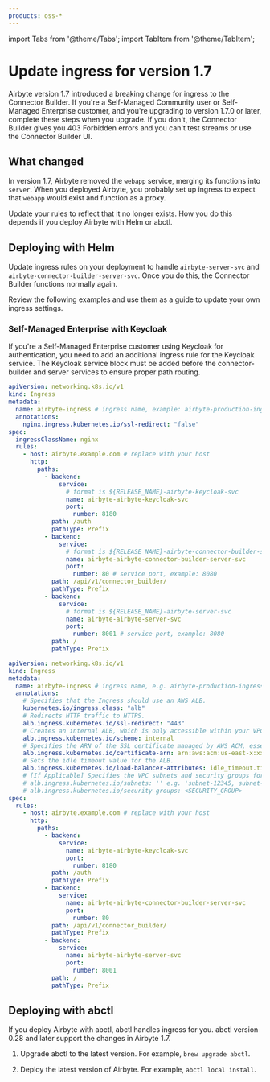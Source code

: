 ```yaml
---
products: oss-*
---
```


import Tabs from '@theme/Tabs';
import TabItem from '@theme/TabItem';

# Update ingress for version 1.7

Airbyte version 1.7 introduced a breaking change for ingress to the Connector Builder. If you're a Self-Managed Community user or Self-Managed Enterprise customer, and you're upgrading to version 1.7.0 or later, complete these steps when you upgrade. If you don't, the Connector Builder gives you 403 Forbidden errors and you can't test streams or use the Connector Builder UI.

## What changed

In version 1.7, Airbyte removed the `webapp` service, merging its functions into `server`. When you deployed Airbyte, you probably set up ingress to expect that `webapp` would exist and function as a proxy.

Update your rules to reflect that it no longer exists. How you do this depends if you deploy Airbyte with Helm or abctl.

## Deploying with Helm

Update ingress rules on your deployment to handle `airbyte-server-svc` and `airbyte-connector-builder-server-svc`. Once you do this, the Connector Builder functions normally again.

Review the following examples and use them as a guide to update your own ingress settings.

### Self-Managed Enterprise with Keycloak

If you're a Self-Managed Enterprise customer using Keycloak for authentication, you need to add an additional ingress rule for the Keycloak service. The Keycloak service block must be added before the connector-builder and server services to ensure proper path routing.

<Tabs>
<TabItem value="banana" label="NGINX">

```yaml
apiVersion: networking.k8s.io/v1
kind: Ingress
metadata:
  name: airbyte-ingress # ingress name, example: airbyte-production-ingress
  annotations:
    nginx.ingress.kubernetes.io/ssl-redirect: "false"
spec:
  ingressClassName: nginx
  rules:
    - host: airbyte.example.com # replace with your host
      http:
        paths:
          - backend:
              service:
                # format is ${RELEASE_NAME}-airbyte-keycloak-svc 
                name: airbyte-airbyte-keycloak-svc 
                port: 
                  number: 8180 
            path: /auth
            pathType: Prefix
          - backend:
              service:
                # format is ${RELEASE_NAME}-airbyte-connector-builder-server-svc
                name: airbyte-airbyte-connector-builder-server-svc
                port:
                  number: 80 # service port, example: 8080
            path: /api/v1/connector_builder/
            pathType: Prefix
          - backend:
              service:
                # format is ${RELEASE_NAME}-airbyte-server-svc
                name: airbyte-airbyte-server-svc
                port:
                  number: 8001 # service port, example: 8080
            path: /
            pathType: Prefix
```

</TabItem>
<TabItem value="orange" label="Amazon ALB">

```yaml
apiVersion: networking.k8s.io/v1
kind: Ingress
metadata:
  name: airbyte-ingress # ingress name, e.g. airbyte-production-ingress
  annotations:
    # Specifies that the Ingress should use an AWS ALB.
    kubernetes.io/ingress.class: "alb"
    # Redirects HTTP traffic to HTTPS.
    alb.ingress.kubernetes.io/ssl-redirect: "443"
    # Creates an internal ALB, which is only accessible within your VPC or through a VPN.
    alb.ingress.kubernetes.io/scheme: internal
    # Specifies the ARN of the SSL certificate managed by AWS ACM, essential for HTTPS.
    alb.ingress.kubernetes.io/certificate-arn: arn:aws:acm:us-east-x:xxxxxxxxx:certificate/xxxxxxxxx-xxxxx-xxxx-xxxx-xxxxxxxxxxx
    # Sets the idle timeout value for the ALB.
    alb.ingress.kubernetes.io/load-balancer-attributes: idle_timeout.timeout_seconds=30
    # [If Applicable] Specifies the VPC subnets and security groups for the ALB
    # alb.ingress.kubernetes.io/subnets: '' e.g. 'subnet-12345, subnet-67890'
    # alb.ingress.kubernetes.io/security-groups: <SECURITY_GROUP>
spec:
  rules:
    - host: airbyte.example.com # replace with your host
      http:
        paths:
          - backend:
              service:
                name: airbyte-airbyte-keycloak-svc
                port:
                  number: 8180
            path: /auth
            pathType: Prefix
          - backend:
              service:
                name: airbyte-airbyte-connector-builder-server-svc
                port:
                  number: 80
            path: /api/v1/connector_builder/
            pathType: Prefix
          - backend:
              service:
                name: airbyte-airbyte-server-svc
                port:
                  number: 8001
            path: /
            pathType: Prefix
```

</TabItem>
</Tabs>

## Deploying with abctl

If you deploy Airbyte with abctl, abctl handles ingress for you. abctl version 0.28 and later support the changes in Airbyte 1.7.

1. Upgrade abctl to the latest version. For example, `brew upgrade abctl`.

2. Deploy the latest version of Airbyte. For example, `abctl local install`.
